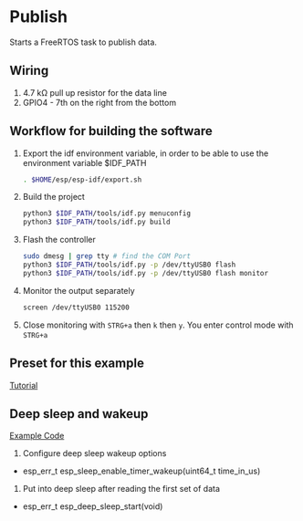 # Publish

Starts a FreeRTOS task to publish data.

## Wiring
1. 4.7 k&#8486; pull up resistor for the data line
1. GPIO4 - 7th on the right from the bottom

## Workflow for building the software

1. Export the idf environment variable, in order to be able to use the environment variable $IDF_PATH
    ```bash
    . $HOME/esp/esp-idf/export.sh
    ```
1. Build the project
    ```bash
    python3 $IDF_PATH/tools/idf.py menuconfig
    python3 $IDF_PATH/tools/idf.py build
    ```
1. Flash the controller
    ```bash
    sudo dmesg | grep tty # find the COM Port
    python3 $IDF_PATH/tools/idf.py -p /dev/ttyUSB0 flash
    python3 $IDF_PATH/tools/idf.py -p /dev/ttyUSB0 flash monitor
    ```
1. Monitor the output separately
    ```bash
    screen /dev/ttyUSB0 115200
    ```
1. Close monitoring with `STRG+a` then `k` then `y`. You enter control mode with `STRG+a`

## Preset for this example
[Tutorial](https://github.com/SIMS-IOT-Devices/MQTT-ESP-IDF/blob/main/mqtt_tcp_pub_sub.c)

## Deep sleep and wakeup

[Example Code](https://github.com/espressif/esp-idf/blob/master/examples/system/deep_sleep/main/deep_sleep_example_main.c)

1. Configure deep sleep wakeup options
  - esp_err_t esp_sleep_enable_timer_wakeup(uint64_t time_in_us)
1. Put into deep sleep after reading the first set of data
  - esp_err_t esp_deep_sleep_start(void)
